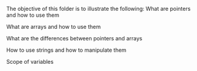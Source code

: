 The objective of this folder is to illustrate the following: 
What are pointers and how to use them

What are arrays and how to use them

What are the differences between pointers and arrays

How to use strings and how to manipulate them

Scope of variables
